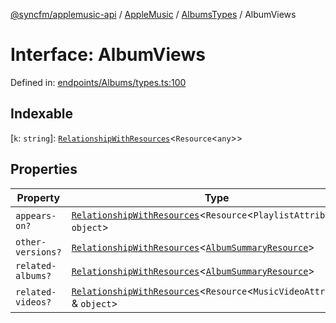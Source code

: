 [@syncfm/applemusic-api](../../../../../../globals.md) / [AppleMusic](../../../index.md) / [AlbumsTypes](../index.md) / AlbumViews

# Interface: AlbumViews

Defined in: [endpoints/Albums/types.ts:100](https://github.com/sync-fm/applemusic-api/blob/9471caba6a6b5bc92263ffc6e5d9c04672ec1f7f/src/endpoints/Albums/types.ts#L100)

## Indexable

\[`k`: `string`\]: [`RelationshipWithResources`](RelationshipWithResources.md)\<`Resource`\<`any`\>\>

## Properties

| Property | Type | Defined in |
| ------ | ------ | ------ |
| <a id="appears-on"></a> `appears-on?` | [`RelationshipWithResources`](RelationshipWithResources.md)\<`Resource`\<`PlaylistAttributes`\> & `object`\> | [endpoints/Albums/types.ts:101](https://github.com/sync-fm/applemusic-api/blob/9471caba6a6b5bc92263ffc6e5d9c04672ec1f7f/src/endpoints/Albums/types.ts#L101) |
| <a id="other-versions"></a> `other-versions?` | [`RelationshipWithResources`](RelationshipWithResources.md)\<[`AlbumSummaryResource`](../type-aliases/AlbumSummaryResource.md)\> | [endpoints/Albums/types.ts:102](https://github.com/sync-fm/applemusic-api/blob/9471caba6a6b5bc92263ffc6e5d9c04672ec1f7f/src/endpoints/Albums/types.ts#L102) |
| <a id="related-albums"></a> `related-albums?` | [`RelationshipWithResources`](RelationshipWithResources.md)\<[`AlbumSummaryResource`](../type-aliases/AlbumSummaryResource.md)\> | [endpoints/Albums/types.ts:105](https://github.com/sync-fm/applemusic-api/blob/9471caba6a6b5bc92263ffc6e5d9c04672ec1f7f/src/endpoints/Albums/types.ts#L105) |
| <a id="related-videos"></a> `related-videos?` | [`RelationshipWithResources`](RelationshipWithResources.md)\<`Resource`\<`MusicVideoAttributes`\> & `object`\> | [endpoints/Albums/types.ts:108](https://github.com/sync-fm/applemusic-api/blob/9471caba6a6b5bc92263ffc6e5d9c04672ec1f7f/src/endpoints/Albums/types.ts#L108) |
